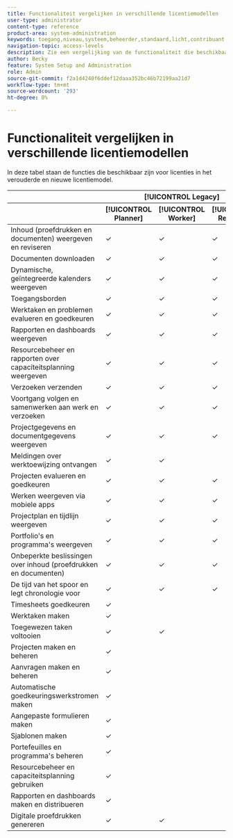 ```yaml
---
title: Functionaliteit vergelijken in verschillende licentiemodellen
user-type: administrator
content-type: reference
product-area: system-administration
keywords: toegang,niveau,systeem,beheerder,standaard,licht,contribuant
navigation-topic: access-levels
description: Zie een vergelijking van de functionaliteit die beschikbaar is voor verschillende licenties in het oude en nieuwe licentiemodel.
author: Becky
feature: System Setup and Administration
role: Admin
source-git-commit: f2a1d4240f6ddef12daaa352bc46b72199aa21d7
workflow-type: tm+mt
source-wordcount: '293'
ht-degree: 0%

---
```


# Functionaliteit vergelijken in verschillende licentiemodellen

In deze tabel staan de functies die beschikbaar zijn voor licenties in het verouderde en nieuwe licentiemodel.

<table style="table-layout:auto"> 
 <col> 
 <col> 
 <col> 
 <!--col> 
 <col> -->
 <col> 
 <col> 
 <col> 
 <thead> 
  <tr> 
   <th> </th> 
   <th colspan="3">[!UICONTROL Legacy]</th> 
   <!--<th>[!UICONTROL Requestor]</th> 
   <th>[!UICONTROL External]</th> -->
   <th colspan="3">[!UICONTROL New]</th> 
   </tr> 
 </thead> 
 <thead> 
  <tr> 
   <th> </th> 
   <th>[!UICONTROL Planner]</th> 
   <th>[!UICONTROL Worker]</th> 
   <th>[!UICONTROL Reviewer]</th> 
   <!--<th>[!UICONTROL Requestor]</th> 
   <th>[!UICONTROL External]</th> -->
   <th>[!UICONTROL Standard]</th> 
   <th>[!UICONTROL Light]</th> 
   <th>[!UICONTROL Contributor]</th> 
  </tr> 
 </thead> 
 <tbody> 
  <tr> 
   <td>Inhoud (proefdrukken en documenten) weergeven en reviseren</td> 
   <td>✓</td> 
   <td>✓</td> 
   <td>✓</td> 
   <!--<td>✓</td> 
   <td></td> -->
   <td>✓</td> 
   <td>✓</td> 
   <td>✓</td> 
  </tr> 
  <tr> 
   <td>Documenten downloaden</td> 
   <td>✓</td> 
   <td>✓</td> 
   <td>✓</td> 
   <!--<td></td> 
   <td></td> -->
   <td>✓</td> 
   <td>✓</td> 
   <td>✓</td> 
  </tr> 
  <tr> 
   <td>Dynamische, geïntegreerde kalenders weergeven</td> 
   <td>✓</td> 
   <td>✓</td> 
   <td>✓</td> 
   <!--<td></td> 
   <td></td> -->
   <td>✓</td> 
   <td>✓</td> 
   <td>✓</td> 
  </tr> 
   <tr> 
   <td>Toegangsborden</td> 
   <td>✓</td> 
   <td>✓</td> 
   <td>✓</td> 
   <!--<td></td> 
   <td></td> -->
   <td>✓</td> 
   <td>✓</td> 
   <td>✓</td> 
  </tr> 
  <tr> 
   <td>Werktaken en problemen evalueren en goedkeuren</td> 
   <td>✓</td> 
   <td>✓</td> 
   <td>✓</td> 
   <!--<td></td> 
   <td></td> -->
   <td>✓</td> 
   <td>✓</td> 
   <td>✓</td> 
  </tr> 
  <tr> 
   <td>Rapporten en dashboards weergeven</td> 
   <td>✓</td> 
   <td>✓</td> 
   <td>✓</td> 
   <!--<td></td> 
   <td></td> -->
   <td>✓</td> 
   <td>✓</td> 
   <td>✓</td> 
  </tr> 
  <tr> 
   <td>Resourcebeheer en rapporten over capaciteitsplanning weergeven</td> 
   <td>✓</td> 
   <td>✓</td> 
   <td>✓</td> 
   <!--<td></td> 
   <td></td> -->
   <td>✓</td> 
   <td>✓</td> 
   <td>✓</td> 
  </tr> 
  <tr> 
   <td>Verzoeken verzenden</td> 
   <td>✓</td> 
   <td>✓</td> 
   <td>✓</td> 
   <!--<td></td> 
   <td></td> -->
   <td>✓</td> 
   <td>✓</td> 
   <td>✓</td> 
  </tr> 
  <tr> 
   <td>Voortgang volgen en samenwerken aan werk en verzoeken</td> 
   <td>✓</td> 
   <td>✓</td> 
   <td>✓</td> 
   <!--<td></td> 
   <td></td> -->
   <td>✓</td> 
   <td>✓</td> 
   <td>✓</td> 
  </tr> 
  <tr> 
   <td>Projectgegevens en documentgegevens weergeven</td> 
   <td>✓</td> 
   <td>✓</td> 
   <td>✓</td> 
   <!--<td></td> 
   <td></td> -->
   <td>✓</td> 
   <td>✓</td> 
   <td>✓</td> 
  </tr> 
  <tr> 
   <td>Meldingen over werktoewijzing ontvangen</td> 
   <td>✓</td> 
   <td>✓</td> 
   <td></td> 
   <!--<td></td> 
   <td></td> -->
   <td>✓</td> 
   <td>✓</td> 
   <td>✓</td> 
  </tr> 
  <tr> 
   <td>Projecten evalueren en goedkeuren</td> 
   <td>✓</td> 
   <td>✓</td> 
   <td>✓</td> 
   <!--<td></td> 
   <td></td> -->
   <td>✓</td> 
   <td>✓</td> 
   <td>✓</td> 
  </tr> 
  <tr> 
   <td>Werken weergeven via mobiele apps</td> 
   <td>✓</td> 
   <td>✓</td> 
   <td>✓</td> 
   <!--<td></td> 
   <td></td> -->
   <td>✓</td> 
   <td>✓</td> 
   <td>✓</td> 
  </tr> 
  <tr> 
   <td>Projectplan en tijdlijn weergeven</td> 
   <td>✓</td> 
   <td>✓</td> 
   <td>✓</td> 
   <!--<td></td> 
   <td></td> -->
   <td>✓</td> 
   <td>✓</td> 
   <td>✓</td> 
  </tr> 
  <tr> 
   <td>Portfolio's en programma's weergeven</td> 
   <td>✓</td> 
   <td>✓</td> 
   <td>✓</td> 
   <!--<td></td> 
   <td></td> -->
   <td>✓</td> 
   <td>✓</td> 
   <td></td> 
  </tr> 
  <tr> 
   <td>Onbeperkte beslissingen over inhoud (proefdrukken en documenten)</td> 
   <td>✓</td> 
   <td>✓</td> 
   <td>✓</td> 
   <!--<td></td> 
   <td></td> -->
   <td>✓</td> 
   <td>✓</td> 
   <td></td> 
  </tr> 
  <tr> 
   <td>De tijd van het spoor en legt chronologie voor</td> 
   <td>✓</td> 
   <td>✓</td> 
   <td>✓</td> 
   <!--<td></td> 
   <td></td> -->
   <td>✓</td> 
   <td></td> 
   <td></td> 
  </tr> 
  <tr> 
   <td>Timesheets goedkeuren</td> 
   <td>✓</td> 
   <td></td> 
   <td></td> 
   <!--<td></td> 
   <td></td> -->
   <td>✓</td> 
   <td>✓</td> 
   <td></td> 
  </tr> 
   <td>Werktaken maken</td> 
   <td>✓</td> 
   <td></td> 
   <td></td> 
   <!--<td></td> 
   <td></td> -->
   <td>✓</td> 
   <td></td> 
   <td></td> 
  </tr> 
  <tr> 
   <td>Toegewezen taken voltooien</td> 
   <td>✓</td> 
   <td>✓</td> 
   <td></td> 
   <!--<td></td> 
   <td></td> -->
   <td>✓</td> 
   <td></td> 
   <td></td> 
  </tr> 
  <tr> 
   <td>Projecten maken en beheren</td> 
   <td>✓</td> 
   <td></td> 
   <td></td> 
   <!--<td></td> 
   <td></td> -->
   <td>✓</td> 
   <td></td> 
   <td></td> 
  </tr> 
  <tr> 
   <td>Aanvragen maken en beheren</td> 
   <td>✓</td> 
   <td></td> 
   <td></td> 
   <!--<td></td> 
   <td></td> -->
   <td>✓</td> 
   <td></td> 
   <td></td> 
  </tr> 
  <tr> 
   <td>Automatische goedkeuringswerkstromen maken</td> 
   <td>✓</td> 
   <td></td> 
   <td></td> 
   <!--<td></td> 
   <td></td> -->
   <td>✓</td> 
   <td></td> 
   <td></td> 
  </tr> 
  <tr> 
   <td>Aangepaste formulieren maken</td> 
   <td>✓</td> 
   <td></td> 
   <td></td> 
   <!--<td></td> 
   <td></td> -->
   <td>✓</td> 
   <td></td> 
   <td></td> 
  </tr> 
  <tr> 
   <td>Sjablonen maken</td> 
   <td>✓</td> 
   <td></td> 
   <td></td> 
   <!--<td></td> 
   <td></td> -->
   <td>✓</td> 
   <td></td> 
   <td></td> 
  </tr> 
  <tr> 
   <td>Portefeuilles en programma's beheren</td> 
   <td>✓</td> 
   <td></td> 
   <td></td> 
   <!--<td></td> 
   <td></td> -->
   <td>✓</td> 
   <td></td> 
   <td></td> 
  </tr> 
  <tr> 
   <td>Resourcebeheer en capaciteitsplanning gebruiken</td> 
   <td>✓</td> 
   <td></td> 
   <td></td> 
   <!--<td></td> 
   <td></td> -->
   <td>✓</td> 
   <td></td> 
   <td></td> 
  </tr> 
  <tr> 
   <td>Rapporten en dashboards maken en distribueren</td> 
   <td>✓</td> 
   <td></td> 
   <td></td> 
   <!--<td></td> 
   <td></td> -->
   <td>✓</td> 
   <td></td> 
   <td></td> 
  </tr> 
  <tr> 
   <td>Digitale proefdrukken genereren</td> 
   <td>✓</td> 
   <td>✓</td> 
   <td></td> 
   <!--<td></td> 
   <td></td> -->
   <td>✓</td> 
   <td></td> 
   <td></td> 
  </tr> 
  </tr> 
 </tbody> 
</table>


<!--WFPlanning is Ultimate only>
<!--Environment promotion is Prime and Ultimate only-->